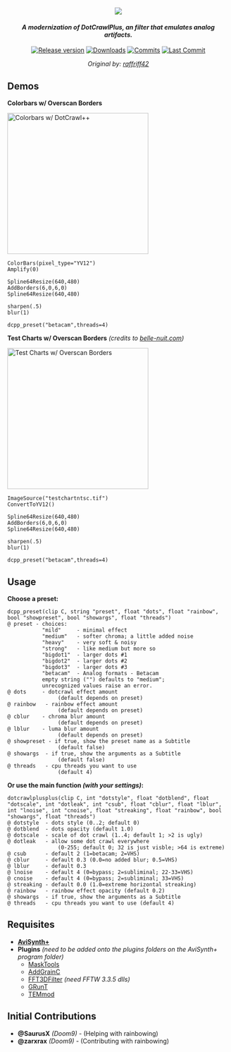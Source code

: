 # <div align="center"><img src="https://user-images.githubusercontent.com/40833244/173114548-6b44afd5-8bd7-4e70-877e-864e99e36803.png" /></div>
#### <p align="center">***A modernization of DotCrawlPlus, an filter that emulates analog artifacts.***</p>

<div align="center">

[![Release version](https://img.shields.io/github/v/release/rgm89git/DotCrawlPlusPlus?color=blue&label=&style=for-the-badge)](https://github.com/rgm89git/DotCrawlPlusPlus/releases/latest)
[![Downloads](https://img.shields.io/github/downloads/rgm89git/DotCrawlPlusPlus/total?style=for-the-badge&color=blue)](https://github.com/rgm89git/DotCrawlPlusPlus/releases/latest)
[![Commits](https://img.shields.io/github/commit-activity/m/rgm89git/DotCrawlPlusPlus?label=commits&style=for-the-badge)](https://github.com/rgm89git/DotCrawlPlusPlus/commits)
[![Last Commit](https://img.shields.io/github/last-commit/rgm89git/DotCrawlPlusPlus/master?label=&style=for-the-badge)](https://github.com/rgm89git/DotCrawlPlusPlus/commits)

*Original by: [raffriff42](https://forum.doom9.org/showthread.php?t=170433)*

</div>

## Demos
**Colorbars w/ Overscan Borders**

<img alt="Colorbars w/ DotCrawl++" src="https://user-images.githubusercontent.com/40833244/173113179-746995d3-2b87-497a-a36f-7cf81ccc8ce6.png" height="320">
  
```avisynth
ColorBars(pixel_type="YV12")
Amplify(0)

Spline64Resize(640,480)
AddBorders(6,0,6,0)
Spline64Resize(640,480)

sharpen(.5)
blur(1)

dcpp_preset("betacam",threads=4)
```

**Test Charts w/ Overscan Borders** *(credits to [belle-nuit.com](https://www.belle-nuit.com/test-chart))*

<img alt="Test Charts w/ Overscan Borders" src="https://user-images.githubusercontent.com/40833244/173119438-d406115a-b9ab-4a8b-99cf-9029392b009a.png" height="320">
  
```
ImageSource("testchartntsc.tif")
ConvertToYV12()

Spline64Resize(640,480)
AddBorders(6,0,6,0)
Spline64Resize(640,480)

sharpen(.5)
blur(1)

dcpp_preset("betacam",threads=4)
```

## Usage

**Choose a preset:**
```
dcpp_preset(clip C, string "preset", float "dots", float "rainbow", bool "showpreset", bool "showargs", float "threads")
@ preset - choices:
           "mild"     - minimal effect
           "medium"   - softer chroma; a little added noise
           "heavy"    - very soft & noisy
           "strong"   - like medium but more so
           "bigdot1"  - larger dots #1
           "bigdot2"  - larger dots #2
           "bigdot3"  - larger dots #3
           "betacam"  - Analog formats - Betacam
           empty string ("") defaults to "medium";
           unrecognized values raise an error.
@ dots     - dotcrawl effect amount
                (default depends on preset)
@ rainbow   - rainbow effect amount
                (default depends on preset)
@ cblur    - chroma blur amount
                (default depends on preset)
@ lblur    - luma blur amount
                (default depends on preset)
@ showpreset - if true, show the preset name as a Subtitle
                (default false)
@ showargs  - if true, show the arguments as a Subtitle
                (default false)
@ threads   - cpu threads you want to use
                (default 4)
```

**Or use the main function *(with your settings)*:**
```
dotcrawlplusplus(clip C, int "dotstyle", float "dotblend", float "dotscale", int "dotleak", int "csub", float "cblur", float "lblur", int "lnoise", int "cnoise", float "streaking", float "rainbow", bool "showargs", float "threads")
@ dotstyle  - dots style (0..2; default 0)
@ dotblend  - dots opacity (default 1.0)
@ dotscale  - scale of dot crawl (1..4; default 1; >2 is ugly)
@ dotleak   - allow some dot crawl everywhere 
                (0-255; default 0; 32 is just visble; >64 is extreme)
@ csub      - default 2 (1=betacam; 2=VHS)
@ cblur     - default 0.3 (0.0=no added blur; 0.5=VHS)
@ lblur     - default 0.3
@ lnoise    - default 4 (0=bypass; 2=subliminal; 22-33=VHS)
@ cnoise    - default 4 (0=bypass; 2=subliminal; 33=VHS)
@ streaking - default 0.0 (1.0=extreme horizontal streaking)
@ rainbow   - rainbow effect opacity (default 0.2)
@ showargs  - if true, show the arguments as a Subtitle
@ threads   - cpu threads you want to use (default 4)
```

## Requisites

- **[AviSynth+](https://github.com/AviSynth/AviSynthPlus/releases)**
- **Plugins** *(need to be added onto the plugins folders on the AviSynth+ program folder)*
    - [MaskTools](https://github.com/pinterf/masktools/releases/)
    - [AddGrainC](https://github.com/pinterf/AddGrainC/releases)
    - [FFT3DFilter](https://github.com/pinterf/fft3dfilter/releases) *(need FFTW 3.3.5 dlls)*
    - [GRunT](https://github.com/pinterf/GRunT/releases)
    - [TEMmod](https://github.com/Asd-g/TEMmod/releases)

## Initial Contributions

- **@SaurusX** *(Doom9)* - (Helping with rainbowing)
- **@zarxrax** *(Doom9)* - (Contributing with rainbowing)
